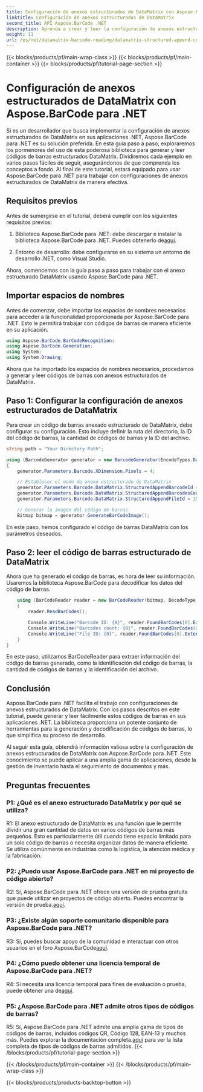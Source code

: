 ```yaml
---
title: Configuración de anexos estructurados de DataMatrix con Aspose.BarCode para .NET
linktitle: Configuración de anexos estructurados de DataMatrix
second_title: API Aspose.BarCode .NET
description: Aprenda a crear y leer la configuración de anexos estructurados de DataMatrix en .NET usando Aspose.BarCode para una organización de datos de alta eficiencia.
weight: 11
url: /es/net/datamatrix-barcode-reading/datamatrix-structured-append-configuration/
---
```


{{< blocks/products/pf/main-wrap-class >}}
{{< blocks/products/pf/main-container >}}
{{< blocks/products/pf/tutorial-page-section >}}

# Configuración de anexos estructurados de DataMatrix con Aspose.BarCode para .NET

Si es un desarrollador que busca implementar la configuración de anexos estructurados de DataMatrix en sus aplicaciones .NET, Aspose.BarCode para .NET es su solución preferida. En esta guía paso a paso, exploraremos los pormenores del uso de esta poderosa biblioteca para generar y leer códigos de barras estructurados DataMatrix. Dividiremos cada ejemplo en varios pasos fáciles de seguir, asegurándonos de que comprenda los conceptos a fondo. Al final de este tutorial, estará equipado para usar Aspose.BarCode para .NET para trabajar con configuraciones de anexos estructurados de DataMatrix de manera efectiva.

## Requisitos previos

Antes de sumergirse en el tutorial, deberá cumplir con los siguientes requisitos previos:

1.  Biblioteca Aspose.BarCode para .NET: debe descargar e instalar la biblioteca Aspose.BarCode para .NET. Puedes obtenerlo de[aquí](https://releases.aspose.com/barcode/net/).

2. Entorno de desarrollo: debe configurarse en su sistema un entorno de desarrollo .NET, como Visual Studio.

Ahora, comencemos con la guía paso a paso para trabajar con el anexo estructurado DataMatrix usando Aspose.BarCode para .NET.

## Importar espacios de nombres

Antes de comenzar, debe importar los espacios de nombres necesarios para acceder a la funcionalidad proporcionada por Aspose.BarCode para .NET. Esto le permitirá trabajar con códigos de barras de manera eficiente en su aplicación.

```csharp
using Aspose.BarCode.BarCodeRecognition;
using Aspose.BarCode.Generation;
using System;
using System.Drawing;
```

Ahora que ha importado los espacios de nombres necesarios, procedamos a generar y leer códigos de barras con anexos estructurados de DataMatrix.


## Paso 1: Configurar la configuración de anexos estructurados de DataMatrix

Para crear un código de barras anexado estructurado de DataMatrix, debe configurar su configuración. Esto incluye definir la ruta del directorio, la ID del código de barras, la cantidad de códigos de barras y la ID del archivo.

```csharp
string path = "Your Directory Path";

using (BarcodeGenerator generator = new BarcodeGenerator(EncodeTypes.DataMatrix, "Aspose"))
{
    generator.Parameters.Barcode.XDimension.Pixels = 4;

    // Establecer el modo de anexo estructurado de DataMatrix
    generator.Parameters.Barcode.DataMatrix.StructuredAppendBarcodeId = 3;
    generator.Parameters.Barcode.DataMatrix.StructuredAppendBarcodesCount = 5;
    generator.Parameters.Barcode.DataMatrix.StructuredAppendFileId = 150;

    // Generar la imagen del código de barras
    Bitmap bitmap = generator.GenerateBarCodeImage();
```

En este paso, hemos configurado el código de barras DataMatrix con los parámetros deseados.

## Paso 2: leer el código de barras estructurado de DataMatrix

Ahora que ha generado el código de barras, es hora de leer su información. Usaremos la biblioteca Aspose.BarCode para decodificar los datos del código de barras.

```csharp
    using (BarCodeReader reader = new BarCodeReader(bitmap, DecodeType.DataMatrix))
    {
        reader.ReadBarCodes();

        Console.WriteLine("Barcode ID: {0}", reader.FoundBarCodes[0].Extended.DataMatrix.StructuredAppendBarcodeId);
        Console.WriteLine("Barcodes count: {0}", reader.FoundBarCodes[0].Extended.DataMatrix.StructuredAppendBarcodesCount);
        Console.WriteLine("File ID: {0}", reader.FoundBarCodes[0].Extended.DataMatrix.StructuredAppendFileId);
    }
}
```

En este paso, utilizamos BarCodeReader para extraer información del código de barras generado, como la identificación del código de barras, la cantidad de códigos de barras y la identificación del archivo.

## Conclusión

Aspose.BarCode para .NET facilita el trabajo con configuraciones de anexos estructurados de DataMatrix. Con los pasos descritos en este tutorial, puede generar y leer fácilmente estos códigos de barras en sus aplicaciones .NET. La biblioteca proporciona un potente conjunto de herramientas para la generación y decodificación de códigos de barras, lo que simplifica su proceso de desarrollo.

Al seguir esta guía, obtendrá información valiosa sobre la configuración de anexos estructurados de DataMatrix con Aspose.BarCode para .NET. Este conocimiento se puede aplicar a una amplia gama de aplicaciones, desde la gestión de inventario hasta el seguimiento de documentos y más.

## Preguntas frecuentes

### P1: ¿Qué es el anexo estructurado DataMatrix y por qué se utiliza?

R1: El anexo estructurado de DataMatrix es una función que le permite dividir una gran cantidad de datos en varios códigos de barras más pequeños. Esto es particularmente útil cuando tiene espacio limitado para un solo código de barras o necesita organizar datos de manera eficiente. Se utiliza comúnmente en industrias como la logística, la atención médica y la fabricación.

### P2: ¿Puedo usar Aspose.BarCode para .NET en mi proyecto de código abierto?

 R2: Sí, Aspose.BarCode para .NET ofrece una versión de prueba gratuita que puede utilizar en proyectos de código abierto. Puedes encontrar la versión de prueba.[aquí](https://releases.aspose.com/).

### P3: ¿Existe algún soporte comunitario disponible para Aspose.BarCode para .NET?

 R3: Sí, puedes buscar apoyo de la comunidad e interactuar con otros usuarios en el foro Aspose.BarCode[aquí](https://forum.aspose.com/c/barcode/13).

### P4: ¿Cómo puedo obtener una licencia temporal de Aspose.BarCode para .NET?

 R4: Si necesita una licencia temporal para fines de evaluación o prueba, puede obtener una de[aquí](https://purchase.aspose.com/temporary-license/).

### P5: ¿Aspose.BarCode para .NET admite otros tipos de códigos de barras?

 R5: Sí, Aspose.BarCode para .NET admite una amplia gama de tipos de códigos de barras, incluidos códigos QR, Código 128, EAN-13 y muchos más. Puedes explorar la documentación completa.[aquí](https://reference.aspose.com/barcode/net/) para ver la lista completa de tipos de códigos de barras admitidos.
{{< /blocks/products/pf/tutorial-page-section >}}

{{< /blocks/products/pf/main-container >}}
{{< /blocks/products/pf/main-wrap-class >}}

{{< blocks/products/products-backtop-button >}}
